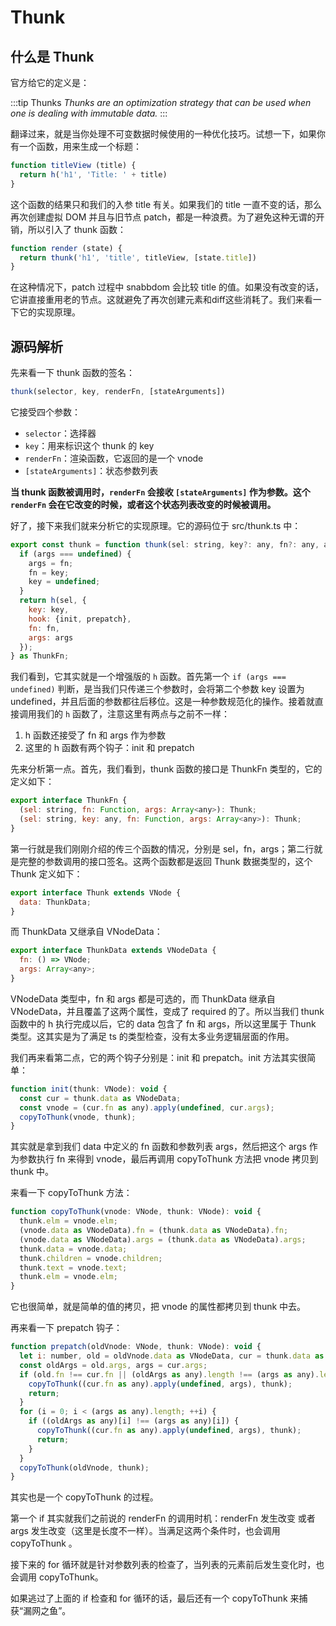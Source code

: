 # Thunk

## 什么是 Thunk

官方给它的定义是：

:::tip Thunks
*Thunks are an optimization strategy that can be used when one is dealing with immutable data.*
:::

翻译过来，就是当你处理不可变数据时候使用的一种优化技巧。试想一下，如果你有一个函数，用来生成一个标题：

```js
function titleView (title) {
  return h('h1', 'Title: ' + title)
}
```

这个函数的结果只和我们的入参 title 有关。如果我们的 title 一直不变的话，那么再次创建虚拟 DOM 并且与旧节点 patch，都是一种浪费。为了避免这种无谓的开销，所以引入了 thunk 函数：

```js
function render (state) {
  return thunk('h1', 'title', titleView, [state.title])
}
```

在这种情况下，patch 过程中 snabbdom 会比较 title 的值。如果没有改变的话，它讲直接重用老的节点。这就避免了再次创建元素和diff这些消耗了。我们来看一下它的实现原理。

## 源码解析

先来看一下 thunk 函数的签名：

```js
thunk(selector, key, renderFn, [stateArguments])
```

它接受四个参数：
- `selector`：选择器
- `key`：用来标识这个 thunk 的 key
- `renderFn`：渲染函数，它返回的是一个 vnode
- `[stateArguments]`：状态参数列表

**当 thunk 函数被调用时，`renderFn` 会接收 `[stateArguments]` 作为参数。这个 `renderFn` 会在它改变的时候，或者这个状态列表改变的时候被调用。**

好了，接下来我们就来分析它的实现原理。它的源码位于 src/thunk.ts 中：

```js
export const thunk = function thunk(sel: string, key?: any, fn?: any, args?: any): VNode {
  if (args === undefined) {
    args = fn;
    fn = key;
    key = undefined;
  }
  return h(sel, {
    key: key,
    hook: {init, prepatch},
    fn: fn,
    args: args
  });
} as ThunkFn;
```

我们看到，它其实就是一个增强版的 `h` 函数。首先第一个 `if (args === undefined)` 判断，是当我们只传递三个参数时，会将第二个参数 key 设置为 undefined，并且后面的参数都往后移位。这是一种参数规范化的操作。接着就直接调用我们的 `h` 函数了，注意这里有两点与之前不一样：

1. h 函数还接受了 fn 和 args 作为参数
2. 这里的 h 函数有两个钩子：init 和 prepatch

先来分析第一点。首先，我们看到，thunk 函数的接口是 ThunkFn 类型的，它的定义如下：

```js
export interface ThunkFn {
  (sel: string, fn: Function, args: Array<any>): Thunk;
  (sel: string, key: any, fn: Function, args: Array<any>): Thunk;
}
```

第一行就是我们刚刚介绍的传三个函数的情况，分别是 sel，fn，args；第二行就是完整的参数调用的接口签名。这两个函数都是返回 Thunk 数据类型的，这个 Thunk 定义如下：

```js
export interface Thunk extends VNode {
  data: ThunkData;
}
```

而 ThunkData 又继承自 VNodeData：

```js
export interface ThunkData extends VNodeData {
  fn: () => VNode;
  args: Array<any>;
}
```

VNodeData 类型中，fn 和 args 都是可选的，而 ThunkData 继承自 VNodeData，并且覆盖了这两个属性，变成了 required 的了。所以当我们 thunk 函数中的 h 执行完成以后，它的 data 包含了 fn 和 args，所以这里属于 Thunk 类型。这其实是为了满足 ts 的类型检查，没有太多业务逻辑层面的作用。

我们再来看第二点，它的两个钩子分别是：init 和 prepatch。init 方法其实很简单：

```js
function init(thunk: VNode): void {
  const cur = thunk.data as VNodeData;
  const vnode = (cur.fn as any).apply(undefined, cur.args);
  copyToThunk(vnode, thunk);
}
```

其实就是拿到我们 data 中定义的 fn 函数和参数列表 args，然后把这个 args 作为参数执行 fn 来得到 vnode，最后再调用 copyToThunk 方法把 vnode 拷贝到 thunk 中。

来看一下 copyToThunk 方法：

```js
function copyToThunk(vnode: VNode, thunk: VNode): void {
  thunk.elm = vnode.elm;
  (vnode.data as VNodeData).fn = (thunk.data as VNodeData).fn;
  (vnode.data as VNodeData).args = (thunk.data as VNodeData).args;
  thunk.data = vnode.data;
  thunk.children = vnode.children;
  thunk.text = vnode.text;
  thunk.elm = vnode.elm;
}
```

它也很简单，就是简单的值的拷贝，把 vnode 的属性都拷贝到 thunk 中去。


再来看一下 prepatch 钩子：

```js
function prepatch(oldVnode: VNode, thunk: VNode): void {
  let i: number, old = oldVnode.data as VNodeData, cur = thunk.data as VNodeData;
  const oldArgs = old.args, args = cur.args;
  if (old.fn !== cur.fn || (oldArgs as any).length !== (args as any).length) {
    copyToThunk((cur.fn as any).apply(undefined, args), thunk);
    return;
  }
  for (i = 0; i < (args as any).length; ++i) {
    if ((oldArgs as any)[i] !== (args as any)[i]) {
      copyToThunk((cur.fn as any).apply(undefined, args), thunk);
      return;
    }
  }
  copyToThunk(oldVnode, thunk);
}
```

其实也是一个 copyToThunk 的过程。

第一个 if 其实就我们之前说的 renderFn 的调用时机：renderFn 发生改变 或者 args 发生改变（这里是长度不一样）。当满足这两个条件时，也会调用 copyToThunk 。

接下来的 for 循环就是针对参数列表的检查了，当列表的元素前后发生变化时，也会调用 copyToThunk。

如果逃过了上面的 if 检查和 for 循环的话，最后还有一个 copyToThunk 来捕获“漏网之鱼”。